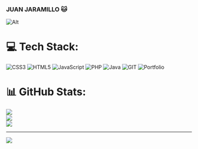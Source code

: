 ### JUAN JARAMILLO 🐱

![Alt](https://blog.tiching.com/wp-content/uploads/2016/02/portafolio-547x280.png)

# 💻 Tech Stack:
![CSS3](https://img.shields.io/badge/css3-%231572B6.svg?style=for-the-badge&logo=css3&logoColor=white) ![HTML5](https://img.shields.io/badge/html5-%23E34F26.svg?style=for-the-badge&logo=html5&logoColor=white) ![JavaScript](https://img.shields.io/badge/javascript-%23323330.svg?style=for-the-badge&logo=javascript&logoColor=%23F7DF1E) ![PHP](https://img.shields.io/badge/php-%23777BB4.svg?style=for-the-badge&logo=php&logoColor=white) ![Java](https://img.shields.io/badge/java-%23ED8B00.svg?style=for-the-badge&logo=java&logoColor=white) ![GIT](https://img.shields.io/badge/Git-fc6d26?style=for-the-badge&logo=git&logoColor=white) ![Portfolio](https://img.shields.io/badge/Portfolio-%23000000.svg?style=for-the-badge&logo=firefox&logoColor=#FF7139)
# 📊 GitHub Stats:
![](https://github-readme-stats.vercel.app/api?username=juanfer217&theme=dark&hide_border=false&include_all_commits=false&count_private=false)<br/>
![](https://github-readme-streak-stats.herokuapp.com/?user=juanfer217&theme=dark&hide_border=false)<br/>
![](https://github-readme-stats.vercel.app/api/top-langs/?username=juanfer217&theme=dark&hide_border=false&include_all_commits=false&count_private=false&layout=compact)

---
[![](https://visitcount.itsvg.in/api?id=juanfer217&icon=0&color=0)](https://visitcount.itsvg.in)

<!-- Proudly created with GPRM ( https://gprm.itsvg.in ) -->
